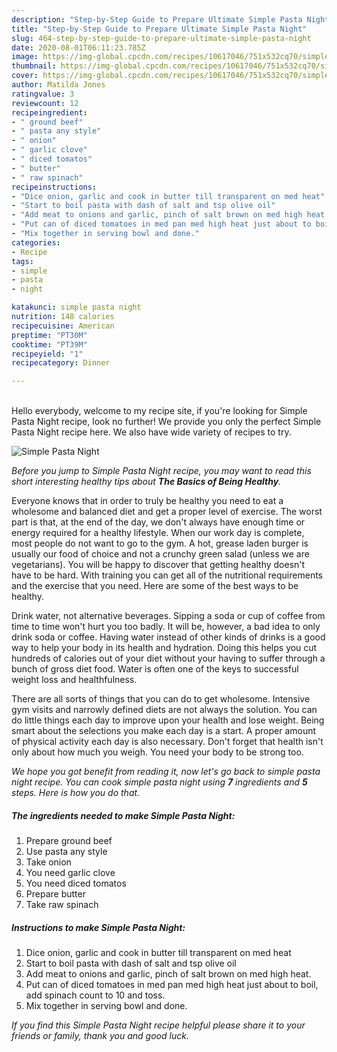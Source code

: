 ```yaml
---
description: "Step-by-Step Guide to Prepare Ultimate Simple Pasta Night"
title: "Step-by-Step Guide to Prepare Ultimate Simple Pasta Night"
slug: 464-step-by-step-guide-to-prepare-ultimate-simple-pasta-night
date: 2020-08-01T06:11:23.785Z
image: https://img-global.cpcdn.com/recipes/10617046/751x532cq70/simple-pasta-night-recipe-main-photo.jpg
thumbnail: https://img-global.cpcdn.com/recipes/10617046/751x532cq70/simple-pasta-night-recipe-main-photo.jpg
cover: https://img-global.cpcdn.com/recipes/10617046/751x532cq70/simple-pasta-night-recipe-main-photo.jpg
author: Matilda Jones
ratingvalue: 3
reviewcount: 12
recipeingredient:
- " ground beef"
- " pasta any style"
- " onion"
- " garlic clove"
- " diced tomatos"
- " butter"
- " raw spinach"
recipeinstructions:
- "Dice onion, garlic and cook in butter till transparent on med heat"
- "Start to boil pasta with dash of salt and tsp olive oil"
- "Add meat to onions and garlic, pinch of salt brown on med high heat."
- "Put can of diced tomatoes in med pan med high heat just about to boil, add spinach count to 10 and toss."
- "Mix together in serving bowl and done."
categories:
- Recipe
tags:
- simple
- pasta
- night

katakunci: simple pasta night 
nutrition: 148 calories
recipecuisine: American
preptime: "PT30M"
cooktime: "PT39M"
recipeyield: "1"
recipecategory: Dinner

---
```

<br>
Hello everybody, welcome to my recipe site, if you're looking for Simple Pasta Night recipe, look no further! We provide you only the perfect Simple Pasta Night recipe here. We also have wide variety of recipes to try.
<br>


![Simple Pasta Night](https://img-global.cpcdn.com/recipes/10617046/751x532cq70/simple-pasta-night-recipe-main-photo.jpg)

<i>Before you jump to Simple Pasta Night recipe, you may want to read this short interesting healthy tips about <strong>The Basics of Being Healthy</strong>.</i>

Everyone knows that in order to truly be healthy you need to eat a wholesome and balanced diet and get a proper level of exercise. The worst part is that, at the end of the day, we don't always have enough time or energy required for a healthy lifestyle. When our work day is complete, most people do not want to go to the gym. A hot, grease laden burger is usually our food of choice and not a crunchy green salad (unless we are vegetarians). You will be happy to discover that getting healthy doesn't have to be hard. With training you can get all of the nutritional requirements and the exercise that you need. Here are some of the best ways to be healthy.

Drink water, not alternative beverages. Sipping a soda or cup of coffee from time to time won't hurt you too badly. It will be, however, a bad idea to only drink soda or coffee. Having water instead of other kinds of drinks is a good way to help your body in its health and hydration. Doing this helps you cut hundreds of calories out of your diet without your having to suffer through a bunch of gross diet food. Water is often one of the keys to successful weight loss and healthfulness.

There are all sorts of things that you can do to get wholesome. Intensive gym visits and narrowly defined diets are not always the solution. You can do little things each day to improve upon your health and lose weight. Being smart about the selections you make each day is a start. A proper amount of physical activity each day is also necessary. Don't forget that health isn't only about how much you weigh. You need your body to be strong too. 


<i>We hope you got benefit from reading it, now let's go back to simple pasta night recipe. You can cook simple pasta night using <strong>7</strong> ingredients and <strong>5</strong> steps. Here is how you do that.
</i>

##### The ingredients needed to make Simple Pasta Night:

1. Prepare  ground beef
1. Use  pasta any style
1. Take  onion
1. You need  garlic clove
1. You need  diced tomatos
1. Prepare  butter
1. Take  raw spinach


##### Instructions to make Simple Pasta Night:

1. Dice onion, garlic and cook in butter till transparent on med heat
1. Start to boil pasta with dash of salt and tsp olive oil
1. Add meat to onions and garlic, pinch of salt brown on med high heat.
1. Put can of diced tomatoes in med pan med high heat just about to boil, add spinach count to 10 and toss.
1. Mix together in serving bowl and done.


<i>If you find this Simple Pasta Night recipe helpful please share it to your friends or family, thank you and good luck.</i>
